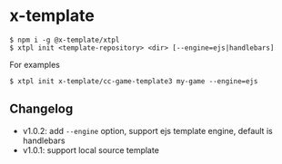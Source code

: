 # x-template

```sh-session
$ npm i -g @x-template/xtpl
$ xtpl init <template-repository> <dir> [--engine=ejs|handlebars]
```

For examples
```sh-session
$ xtpl init x-template/cc-game-template3 my-game --engine=ejs
```

## Changelog

- v1.0.2: add `--engine` option, support ejs template engine, default is handlebars
- v1.0.1: support local source template
